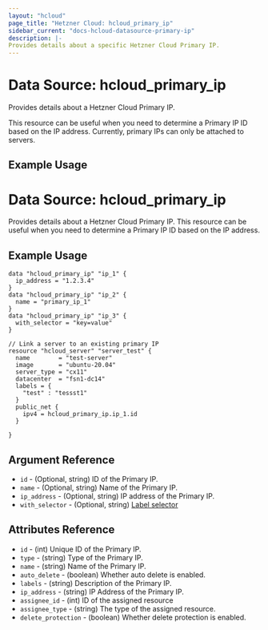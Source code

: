```yaml
---
layout: "hcloud"
page_title: "Hetzner Cloud: hcloud_primary_ip"
sidebar_current: "docs-hcloud-datasource-primary-ip"
description: |-
Provides details about a specific Hetzner Cloud Primary IP.
---
```


# Data Source: hcloud_primary_ip

Provides details about a Hetzner Cloud Primary IP.

This resource can be useful when you need to determine a Primary IP ID based on the IP address.
Currently, primary IPs can only be attached to servers.

## Example Usage

# Data Source: hcloud_primary_ip
Provides details about a Hetzner Cloud Primary IP.
This resource can be useful when you need to determine a Primary IP ID based on the IP address.

## Example Usage
```hcl
data "hcloud_primary_ip" "ip_1" {
  ip_address = "1.2.3.4"
}
data "hcloud_primary_ip" "ip_2" {
  name = "primary_ip_1"
}
data "hcloud_primary_ip" "ip_3" {
  with_selector = "key=value"
}

// Link a server to an existing primary IP
resource "hcloud_server" "server_test" {
  name        = "test-server"
  image       = "ubuntu-20.04"
  server_type = "cx11"
  datacenter  = "fsn1-dc14"
  labels = {
    "test" : "tessst1"
  }
  public_net {
    ipv4 = hcloud_primary_ip.ip_1.id
  }

}
```
## Argument Reference
- `id` - (Optional, string) ID of the Primary IP.
- `name` - (Optional, string) Name of the Primary IP.
- `ip_address` - (Optional, string) IP address of the Primary IP.
- `with_selector` - (Optional, string) [Label selector](https://docs.hetzner.cloud/#overview-label-selector)

## Attributes Reference
- `id` - (int) Unique ID of the Primary IP.
- `type` - (string) Type of the Primary IP.
- `name` - (string) Name of the Primary IP.
- `auto_delete` - (boolean) Whether auto delete is enabled. 
- `labels` - (string) Description of the Primary IP.
- `ip_address` - (string) IP Address of the Primary IP.
- `assignee_id` - (int) ID of the assigned resource
- `assignee_type` - (string) The type of the assigned resource.
- `delete_protection` - (boolean) Whether delete protection is enabled.
